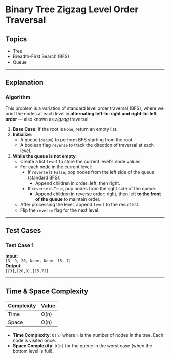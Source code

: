 # Binary Tree Zigzag Level Order Traversal

## Topics
- Tree
- Breadth-First Search (BFS)
- Queue

---

## Explanation

### Algorithm

This problem is a variation of standard level order traversal (BFS), where we print the nodes at each level in **alternating left-to-right and right-to-left order** — also known as *zigzag* traversal.

1. **Base Case**: If the root is `None`, return an empty list.
2. **Initialize**:
   - A queue (`deque`) to perform BFS starting from the root.
   - A boolean flag `reverse` to track the direction of traversal at each level.
3. **While the queue is not empty**:
   - Create a list `level` to store the current level's node values.
   - For each node in the current level:
     - If `reverse` is `False`, pop nodes from the left side of the queue (standard BFS).
       - Append children in order: left, then right.
     - If `reverse` is `True`, pop nodes from the right side of the queue.
       - Append children in reverse order: right, then left **to the front of the queue** to maintain order.
   - After processing the level, append `level` to the result list.
   - Flip the `reverse` flag for the next level.

---

## Test Cases

### Test Case 1
**Input**:  
`[3, 9, 20, None, None, 15, 7]`  
**Output**:  
`[[3],[20,9],[15,7]]`

---

## Time & Space Complexity

| Complexity | Value     |
|------------|-----------|
| Time       | O(n)      |
| Space      | O(n)      |

- **Time Complexity**: `O(n)` where `n` is the number of nodes in the tree. Each node is visited once.
- **Space Complexity**: `O(n)` for the queue in the worst case (when the bottom level is full).
